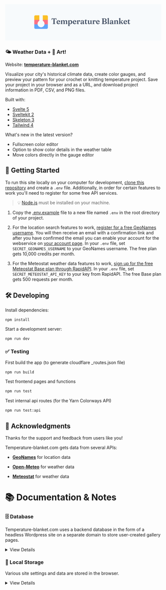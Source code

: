 <img src="static/images/banner.png" alt="Temperature Blanket Website Logo" />

### 🌤️ Weather Data + 🧶 Art!

Website: **[temperature-blanket.com](https://temperature-blanket.com)**

Visualize your city's historical climate data, create color gauges, and preview your pattern for your crochet or knitting temperature project. Save your project in your browser and as a URL, and download project information in PDF, CSV, and PNG files.

Built with:

- [Svelte 5](https://svelte.dev/)
- [Sveltekit 2](https://svelte.dev/)
- [Skeleton 3](https://github.com/skeletonlabs/skeleton)
- [Tailwind 4](https://github.com/tailwindlabs/tailwindcss)

What's new in the latest version?

- Fullscreen color editor
- Option to show color details in the weather table
- Move colors directly in the gauge editor

## 🚀 Getting Started

To run this site locally on your computer for development, [clone this repository](https://docs.github.com/en/repositories/creating-and-managing-repositories/cloning-a-repository) and create a `.env` file. Additionally, in order for certain features to work you'll need to register for some free API services.

> 💡 [Node.js](https://nodejs.org/en/download/package-manager) must be installed on your machine.

1. Copy the [.env.example](.env.example) file to a new file named `.env` in the root directory of your project.

2. For the location search features to work, [register for a free GeoNames username](http://www.geonames.org/login). You will then receive an email with a confirmation link and after you have confirmed the email you can enable your account for the webservice on [your account page](http://www.geonames.org/manageaccount). In your `.env` file, set `SECRET_GEONAMES_USERNAME` to your GeoNames username. The free plan gets 10,000 credits per month.

3. For the Meteostat weather data features to work, [sign up for the free Meteostat Base plan through RapidAPI](https://rapidapi.com/meteostat/api/meteostat/pricing). In your `.env` file, set `SECRET_METEOSTAT_API_KEY` to your key from RapidAPI. The free Base plan gets 500 requests per month.

## 🛠️ Developing

Install dependencies:

```bash
npm install
```

Start a development server:

```bash
npm run dev
```

### ✅ Testing

First build the app (to generate cloudflare \_routes.json file)

```bash
npm run build
```

Test frontend pages and functions

```bash
npm run test
```

Test internal api routes (for the Yarn Colorways API)

```bash
npm run test:api
```

## 🙌 Acknowledgments

Thanks for the support and feedback from users like you!

Temperature-blanket.com gets data from several APIs:

- **[GeoNames](https://www.geonames.org/)** for location data

- **[Open-Meteo](https://open-meteo.com)** for weather data

- **[Meteostat](https://meteostat.net)** for weather data

# 📚 Documentation & Notes

### 🗄️ Database

Temperature-blanket.com uses a backend database in the form of a headless Wordpress site on a separate domain to store user-created gallery pages.

<details>
<summary>View Details</summary>

> ℹ️ The information below is intended for documentation only. You can test and develop this project locally without setting up your own backend database.

Here are the steps for setting up the headless Wordpress site:

- Install Wordpress on a separate domain.
- I use the following plugins
  - [EWWW Image Optimizer](https://wordpress.org/plugins/ewww-image-optimizer/) - To compress and optimize project preview images
  - [Redirection](https://wordpress.org/plugins/redirection/) - To redirect the headless Wordpress home page to the temperature-blanket.com site, and to redirect project pages to their corresponding gallery pages on temperature-blanket.com.
  - Temperature Blanket Custom Plugin - I created a Wordpress plugin which handles the necessary setup and allows for creation of project gallery pages through a custom REST endpoint.
  - [Wordfence](https://wordpress.org/plugins/wordfence/) - For general site security
  - [Wordpress Popular Posts](https://wordpress.org/plugins/wordpress-popular-posts/) - For tracking popular projects
  - [WP-GraphQL](https://wordpress.org/plugins/wp-graphql/) - For interacting with the Wordpress backend
- Add the following line to `wp-config.php`:

```
define('PROJECT_CREATION_AUTH_KEY', 'auth_key');
```

- In this project's `.env` file, `SECRET_WORDPRESS_PROJECT_CREATION_AUTH_KEY` should be the same `'auth_key'` value. Without the correct auth key, the Wordpress site won't accept POST requests for new project gallery pages.

> 💡 When developing locally, POST requests to create new temperature blanket project gallery pages will be rejected. This is normal, because you don't have the necessary authentication key.

</details>

### 💾 Local Storage

Various site settings and data are stored in the browser.

<details>
<summary>View Details</summary>

| Key Name              | Description                                                | Default Value                                                                                                                                          | Possible Values                                                     | Version Added\* |
| --------------------- | ---------------------------------------------------------- | ------------------------------------------------------------------------------------------------------------------------------------------------------ | ------------------------------------------------------------------- | --------------- |
| preferences           | User preferences object                                    | `{ disableToastAnalytics: false, theme: { id: 'classic', mode: 'system',},layout: 'list',} forecast: {unit: 'metric', hourFormat: 24, locations: [],}` | [`Preferences`](src/lib/state/persisted-state.svelte.ts)            | < 5.0.0         |
| projects              | Projects the user has saved                                | `[]`                                                                                                                                                   | array of [`SavedProject`](src/lib/types/project-types.d.ts) objects | < 3.28.3        |
| [/weather]units       | Units for the weather forecast page                        | `imperial`                                                                                                                                             | `imperial`, `metric`                                                | < 3.28.3        |
| [/weather]hour_format | Time format for the weather forecast page                  | `12`                                                                                                                                                   | `12`, `24`                                                          | < 3.28.3        |
| [/weather]locations   | Locations the user has added for the weather forecast page | `[]`                                                                                                                                                   | array of [`Location`](src/lib/types/location-types.d.ts) objects    | < 3.28.3        |

_\*Items with a < before the version means sometime before that version, I'm not sure exactly when because I wasn't keeping track before version 3.28.3._

</details>
